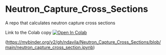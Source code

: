 # Neutron_Capture_Cross_Sections
A repo that calculates neutron capture cross sections 


Link to the Colab copy [![Open In Colab](https://colab.research.google.com/assets/colab-badge.svg)](https://colab.research.google.com/github/ndavila/Neutron_Capture_Cross_Sections/blob/main/neutron_capture_cross_section.ipynb)

(https://mybinder.org/v2/gh/ndavila/Neutron_Capture_Cross_Sections/blob/main/neutron_capture_cross_section.ipynb)

